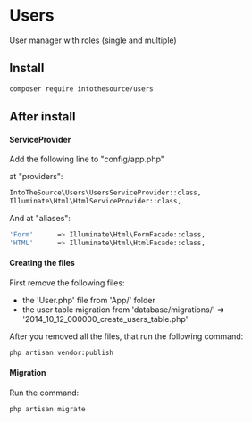 # Users
User manager with roles (single and multiple)

## Install
```bash
composer require intothesource/users
```

## After install

#### ServiceProvider
Add the following line to "config/app.php"

at "providers":

```bash
IntoTheSource\Users\UsersServiceProvider::class,
Illuminate\Html\HtmlServiceProvider::class,
```

And at "aliases":

```bash
'Form'      => Illuminate\Html\FormFacade::class,
'HTML'      => Illuminate\Html\HtmlFacade::class,
```

#### Creating the files
First remove the following files:
- the 'User.php' file from 'App/' folder
- the user table migration from 'database/migrations/' => '2014_10_12_000000_create_users_table.php'

After you removed all the files, that run the following command:

```bash
php artisan vendor:publish
```

#### Migration

Run the command: 
```bash
php artisan migrate
```
